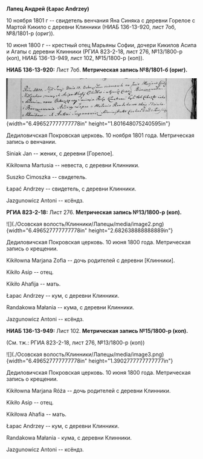 **Лапец Андрей (Łapас Andrzey)**

10 ноября 1801 г -- свидетель венчания Яна Синяка с деревни Горелое с
Мартой Кикило с деревни Клинники (НИАБ 136-13-920, лист 7об, №8/1801-р
(ориг)).

10 июня 1800 г -- крестный отец Марьяны Софии, дочери Кикилов Асипа и
Агапы с деревни Клинники (РГИА 823-2-18, лист 276, №13/1800-р (коп),
НИАБ 136-13-949, лист 102, №15/1800-р (коп)).

**НИАБ 136-13-920:** Лист 7об. **Метрическая запись №8/1801-б (ориг).**

![](./media/4e31b8e9b79b7d674054320b9e2933032f1da008.png){width="6.496527777777778in"
height="1.801648075240595in"}

Дедиловичская Покровская церковь. 10 ноября 1801 года. Метрическая
запись о венчании.

Siniak Jan -- жених, с деревни \[Горелое\].

Kikiłowna Martusia -- невеста, с деревни Клинники.

Suszko Cimoszka -- свидетель.

Łapać Andrzey -- свидетель, с деревни Клинники.

Jazgunowicz Antoni -- ксёндз.

**РГИА 823-2-18:** Лист 276. **Метрическая запись №13/1800-р (коп).**

![](./Осовская волость/Клинники/Лапецы/media/image2.png){width="6.496527777777778in"
height="2.682638888888889in"}

Дедиловичская Покровская церковь. 10 июня 1800 года. Метрическая запись
о крещении.

Kikiłowna Marjana Zofia -- дочь родителей с деревни \[Клинники\].

Kikiło Asip -- отец.

Kikiło Ahafija -- мать.

Łapac Andrzey -- кум, с деревни Клинники.

Randakowa Małania -- кума, с деревни Клинники.

Jazgunowicz Antoni -- ксёндз.

**НИАБ 136-13-949:** Лист 102. **Метрическая запись №15/1800-р (коп).**

(См. тж.: РГИА 823-2-18, лист 276, №13/1800-р (коп))

![](./Осовская волость/Клинники/Лапецы/media/image3.png){width="6.496527777777778in"
height="1.3902777777777777in"}

Дедиловичская Покровская церковь. 10 июня 1800 года. Метрическая запись
о крещении.

Kikiłowna Marjana Róża -- дочь родителей с деревни Клинники.

Kikiło Asip -- отец.

Kikiłowa Ahafia -- мать.

Łapac Andrzey -- кум, с деревни Клинники.

Randakowa Małania - кума, с деревни Клинники.

Jazgunowicz Antoni -- ксёндз.
